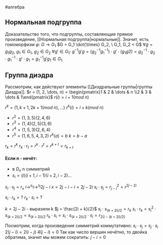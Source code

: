 #алгебра 
## Нормальная подгруппа
Доказательство того, что подгруппы, составляющие прямое произведение, [[Нормальная подгруппа|нормальные]]. Значит, есть гомоморфизм $\varphi: \ G \to G_1$
$G = G_1 \dot{\times} G_2, \ G_1, G_2 < G$
$\forall g = g_1g_2, \ g_1 \in G_1, \ g_2 \in G_2$
$\forall g' \in G_1: \ g^{-1}g'g = (g_2^{-1}g_1^{-1}) \cdot g' \cdot (g_1 g2) = g_2^{-1} \cdot g_2 \cdot g_1^{-1} \cdot g' \cdot g_1 = g_1^{-1} g' g_1 \in G_1$

## Группа диэдра
Рассмотрим, как действуют элементы [[Диэдральные группы|группы Диэдра]].
$r = (1, 2, \dots, n) = \begin{pmatrix}1 & 2 & \dots & n \\2 & 3 & \dots & 1\end{pmatrix}$
$r(i) = i + 1(mod \ n)$

$r^k = (1, k + 1, 2k + 1(mod \ n), \dots)$
$r^k(i) = i + k (mod \ n)$
- $r^2 = (1, 3, 5)(2, 4, 6)$
- $r^3 = (1, 4)(2, 5)(3, 6)$
- $r^4 = (1, 5, 3)(2, 6, 4)$
- $r^5 = (1, 6, 5, 4, 3, 2)$
$r^k(a) = b$
$k = b - a$

$r_k = r^k$
$r_k \cdot r_t = r^k \cdot r^t = r^{k + t} = r_{k + t}$

#### Если n - нечёт:
- в $D_n$ n симметрий
- $s_i = (i)(i + 1, i - 1)(i + 2, i - 2) \dots$

$s_i \cdot s_j = r_x$
$i \to^{s_i} i \to^{s_j} 2j - i$
$x = 2j - i - i = 2j - 2i$
$s_i \cdot s_j = r_{j - i}^2 = r^{2j - 2i}$

$s_i \cdot r_k = ?$
$r_k \cdot s_i = ?$

$k = 2j - 2i$ - выразили k
$j = \frac{2i + k}{2}$
$s_i \cdot s_{(k + 2i)/2} = r_k$
$s_i \cdot r_k = s_i^2 \cdot s_{(k + 2i) / 2} = s_{(k + 2i) / 2}$
$r_k \cdot s_i = s_i \cdot s_{(k + 2i)/2} \cdot s_i = r_{2(i - (k + 2i)/2)}$

Посмотрим, когда произведение симметрий коммутативно:
$s_i \cdot s_j = s_j \cdot s_i$
$2(j - i) = 2(i - j)$
$4(j - i) = 0$
Так как число вершин нечётно, то двойка обратима, значит мы можем сократить:
$j - i = 0$